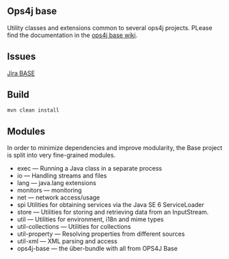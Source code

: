 Ops4j base
----------

Utility classes and extensions common to several ops4j projects.
PLease find the documentation in the [ops4j base wiki](https://ops4j1.jira.com/wiki/spaces/base).

Issues
------

[Jira BASE](https://ops4j1.jira.com/projects/BASE)

Build
-----

    mvn clean install

Modules
-------

In order to minimize dependencies and improve modularity, the Base project is split into very fine-grained modules.

* exec — Running a Java class in a separate process
* io — Handling streams and files
* lang — java.lang extensions
* monitors — monitoring
* net — network access/usage
* spi Utilities for obtaining services via the Java SE 6 ServiceLoader
* store — Utilities for storing and retrieving data from an InputStream.
* util — Utilities for environment, i18n and mime types
* util-collections — Utilities for collections
* util-property — Resolving properties from different sources
* util-xml — XML parsing and access
* ops4j-base — the über-bundle with all from OPS4J Base
